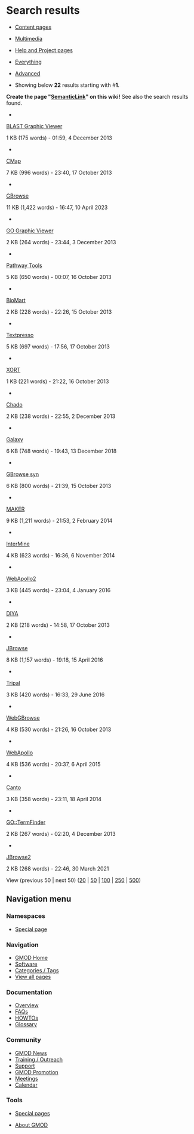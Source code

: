 



<span id="top"></span>


# <span dir="auto">Search results</span>








- [Content
  pages](/mediawiki/index.php?title=Special:Search&search=SemanticLink&fulltext=Search&profile=default "Search in (Main)")
- [Multimedia](/mediawiki/index.php?title=Special:Search&search=SemanticLink&fulltext=Search&profile=images "Search for files")
- [Help and Project
  pages](/mediawiki/index.php?title=Special:Search&search=SemanticLink&fulltext=Search&profile=help "Search in GMOD, Help")
- [Everything](/mediawiki/index.php?title=Special:Search&search=SemanticLink&fulltext=Search&profile=all "Search all of content (including talk pages)")
- [Advanced](/mediawiki/index.php?title=Special:Search&search=SemanticLink&fulltext=Search&profile=advanced "Search in custom namespaces")


- Showing below **22** results starting with \#**1**.




**Create the page "<a
href="/mediawiki/index.php?title=SemanticLink&amp;action=edit&amp;redlink=1"
class="new" title="SemanticLink (page does not exist)">SemanticLink</a>"
on this wiki!** See also the search results found.

- 

  [BLAST Graphic
  Viewer](/wiki/BLAST_Graphic_Viewer "BLAST Graphic Viewer")

  

  

  

  

  1 KB (175 words) - 01:59, 4 December 2013

  

- 

  [CMap](/wiki/CMap "CMap")

  

  

  

  

  7 KB (996 words) - 23:40, 17 October 2013

  

- 

  [GBrowse](/wiki/GBrowse "GBrowse")

  

  

  

  

  11 KB (1,422 words) - 16:47, 10 April 2023

  

- 

  [GO Graphic Viewer](/wiki/GO_Graphic_Viewer "GO Graphic Viewer")

  

  

  

  

  2 KB (264 words) - 23:44, 3 December 2013

  

- 

  [Pathway Tools](/wiki/Pathway_Tools "Pathway Tools")

  

  

  

  

  5 KB (650 words) - 00:07, 16 October 2013

  

- 

  [BioMart](/wiki/BioMart "BioMart")

  

  

  

  

  2 KB (228 words) - 22:26, 15 October 2013

  

- 

  [Textpresso](/wiki/Textpresso "Textpresso")

  

  

  

  

  5 KB (697 words) - 17:56, 17 October 2013

  

- 

  [XORT](/wiki/XORT "XORT")

  

  

  

  

  1 KB (221 words) - 21:22, 16 October 2013

  

- 

  [Chado](/wiki/Chado "Chado")

  

  

  

  

  2 KB (238 words) - 22:55, 2 December 2013

  

- 

  [Galaxy](/wiki/Galaxy "Galaxy")

  

  

  

  

  6 KB (748 words) - 19:43, 13 December 2018

  

- 

  [GBrowse syn](/wiki/GBrowse_syn "GBrowse syn")

  

  

  

  

  6 KB (800 words) - 21:39, 15 October 2013

  

- 

  [MAKER](/wiki/MAKER "MAKER")

  

  

  

  

  9 KB (1,211 words) - 21:53, 2 February 2014

  

- 

  [InterMine](/wiki/InterMine "InterMine")

  

  

  

  

  4 KB (623 words) - 16:36, 6 November 2014

  

- 

  [WebApollo2](/wiki/WebApollo2 "WebApollo2")

  

  

  

  

  3 KB (445 words) - 23:04, 4 January 2016

  

- 

  [DIYA](/wiki/DIYA "DIYA")

  

  

  

  

  2 KB (218 words) - 14:58, 17 October 2013

  

- 

  [JBrowse](/wiki/JBrowse "JBrowse")

  

  

  

  

  8 KB (1,157 words) - 19:18, 15 April 2016

  

- 

  [Tripal](/wiki/Tripal "Tripal")

  

  

  

  

  3 KB (420 words) - 16:33, 29 June 2016

  

- 

  [WebGBrowse](/wiki/WebGBrowse "WebGBrowse")

  

  

  

  

  4 KB (530 words) - 21:26, 16 October 2013

  

- 

  [WebApollo](/wiki/WebApollo "WebApollo")

  

  

  

  

  4 KB (536 words) - 20:37, 6 April 2015

  

- 

  [Canto](/wiki/Canto "Canto")

  

  

  

  

  3 KB (358 words) - 23:11, 18 April 2014

  

- 

  [GO::TermFinder](/wiki/GO::TermFinder "GO::TermFinder")

  

  

  

  

  2 KB (267 words) - 02:20, 4 December 2013

  

- 

  [JBrowse2](/wiki/JBrowse2 "JBrowse2")

  

  

  

  

  2 KB (268 words) - 22:46, 30 March 2021

  



View (previous 50 \| next 50) (<a
href="/mediawiki/index.php?title=Special:Search&amp;limit=20&amp;offset=0&amp;profile=default&amp;search=SemanticLink"
class="mw-numlink" title="Show 20 results per page">20</a> \| <a
href="/mediawiki/index.php?title=Special:Search&amp;limit=50&amp;offset=0&amp;profile=default&amp;search=SemanticLink"
class="mw-numlink" title="Show 50 results per page">50</a> \| <a
href="/mediawiki/index.php?title=Special:Search&amp;limit=100&amp;offset=0&amp;profile=default&amp;search=SemanticLink"
class="mw-numlink" title="Show 100 results per page">100</a> \| <a
href="/mediawiki/index.php?title=Special:Search&amp;limit=250&amp;offset=0&amp;profile=default&amp;search=SemanticLink"
class="mw-numlink" title="Show 250 results per page">250</a> \| <a
href="/mediawiki/index.php?title=Special:Search&amp;limit=500&amp;offset=0&amp;profile=default&amp;search=SemanticLink"
class="mw-numlink" title="Show 500 results per page">500</a>)








## Navigation menu




### Namespaces

- <span id="ca-nstab-special">[Special
  page](/wiki/Special%3ASearch/SemanticLink "This is a special page, you cannot edit the page itself")</span>



### Navigation



- <span id="n-GMOD-Home">[GMOD Home](/wiki/Main_Page)</span>
- <span id="n-Software">[Software](/wiki/GMOD_Components)</span>
- <span id="n-Categories-.2F-Tags">[Categories /
  Tags](/wiki/Categories)</span>
- <span id="n-View-all-pages">[View all
  pages](/wiki/Special:AllPages)</span>




### Documentation



- <span id="n-Overview">[Overview](/wiki/Overview)</span>
- <span id="n-FAQs">[FAQs](/wiki/Category%3AFAQ)</span>
- <span id="n-HOWTOs">[HOWTOs](/wiki/Category%3AHOWTO)</span>
- <span id="n-Glossary">[Glossary](/wiki/Glossary)</span>




### Community



- <span id="n-GMOD-News">[GMOD News](/wiki/GMOD_News)</span>
- <span id="n-Training-.2F-Outreach">[Training /
  Outreach](/wiki/Training_and_Outreach)</span>
- <span id="n-Support">[Support](/wiki/Support)</span>
- <span id="n-GMOD-Promotion">[GMOD
  Promotion](/wiki/GMOD_Promotion)</span>
- <span id="n-Meetings">[Meetings](/wiki/Meetings)</span>
- <span id="n-Calendar">[Calendar](/wiki/Calendar)</span>




### Tools



- <span id="t-specialpages"><a href="/wiki/Special%3ASpecialPages" accesskey="q"
  title="A list of all special pages [q]">Special pages</a></span>






- <span id="footer-places-about">[About
  GMOD](/wiki/GMOD%3AAbout "GMOD%3AAbout")</span>

<!-- -->


